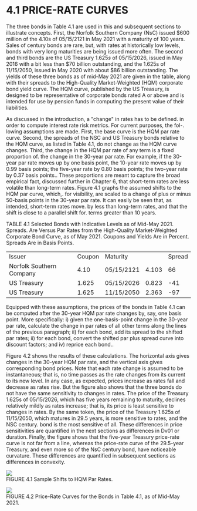 # 4.1 PRICE-RATE CURVES  

The three bonds in Table 4.1 are used in this and subsequent sections to illustrate concepts. First, the Norfolk Southern Company (NsC) issued $\$600$ million of the 4.10s of 05/15/2121 in May 2021 with a maturity of 100 years. Sales of century bonds are rare, but, with rates at historically low levels, bonds with very long maturities are being issued more often. The second and third bonds are the US Treasury $1.625s$ of 05/15/2026, issued in May 2016 with a bit less than $\$70$ billion outstanding, and the 1.625s of 11/15/2050, issued in May 2020 with about $\$86$ billion outstanding. The yields of these three bonds as of mid-May 2021 are given in the table, along with their spreads to the High-Quality Market-Weighted (HQM) corporate bond yield curve. The HQM curve, published by the US Treasury, is designed to be representative of corporate bonds rated A or above and is intended for use by pension funds in computing the present value of their liabilities.  

As discussed in the introduction, a "change" in rates has to be defined. in order to compute interest rate risk metrics. For current purposes, the fol-. lowing assumptions are made. First, the base curve is the HQM par rate curve. Second, the spreads of the NSC and US Treasury bonds relative to the HQM curve, as listed in Table 4.1, do not change as the HQM curve changes. Third, the change in the HQM par rate of any term is a fixed proportion of. the change in the 30-year par rate. For example, if the 30-year par rate moves up by one basis point, the 10-year rate moves up by 0.99 basis points; the five-year rate by 0.80 basis points; the two-year rate by 0.37 basis points.. These proportions are meant to capture the broad empirical fact, discussed further in Chapter 6, that short-term rates are less volatile than long-term rates. Figure 4.1 graphs the assumed shifts to the HQM par curve, which,. for visibility, are scaled to a change of plus or minus 50-basis points in the 30-year par rate. It can easily be seen that, as intended, short-term rates move. by less than long-term rates, and that the shift is close to a parallel shift for. terms greater than 10 years.  

TABLE 4.1  Selected Bonds with Indicative Levels as of Mid-May 2021. Spreads. Are Versus Par Rates from the High-Quality Market-Weighted Corporate Bond Curve, as of May 2021. Coupons and Yields Are in Percent. Spreads Are in Basis Points.   


<html><body><table><tr><td>Issuer</td><td>Coupon</td><td>Maturity</td><td></td><td>Spread</td></tr><tr><td>Norfolk Southern Company</td><td>4.10</td><td>05/15/2121</td><td>4.103</td><td>66</td></tr><tr><td>US Treasury</td><td>1.625</td><td>05/15/2026</td><td>0.823</td><td>-41</td></tr><tr><td>US Treasury</td><td>1.625</td><td>11/15/2050</td><td>2.363</td><td>-97</td></tr></table></body></html>  

Equipped with these assumptions, the prices of the bonds in Table 4.1 can be computed after the 30-year HQM par rate changes by, say, one basis point. More specifically: i) given the one-basis-point change in the 30-year par rate, calculate the change in par rates of all other terms along the lines of the previous paragraph; ii) for each bond, add its spread to the shifted par rates; ii) for each bond, convert the shifted par plus spread curve into discount factors; and iv) reprice each bond..  

Figure 4.2 shows the results of these calculations. The horizontal axis gives changes in the 30-year HQM par rate, and the vertical axis gives corresponding bond prices. Note that each rate change is assumed to be instantaneous; that is, no time passes as the rate changes from its current to its new level. In any case, as expected, prices increase as rates fall and decrease as rates rise. But the figure also shows that the three bonds do not have the same sensitivity to changes in rates. The price of the Treasury 1.625s of 05/15/2026, which has five years remaining to maturity, declines relatively mildly as rates increase; that is, its price is least sensitive to changes in rates. By the same token, the price of the Treasury 1.625s of 11/15/2050, which matures in 29.5 years, is more sensitive to rates, and the NSC century. bond is the most sensitive of all. These differences in price sensitivities are quantified in the next sections as differences in Dv01 or duration. Finally, the figure shows that the five-year Treasury price-rate curve is not far from a line, whereas the price-rate curve of the 29.5-year Treasury, and even more so of the NsC century bond, have noticeable curvature. These differences are quantified in subsequent sections as differences in convexity.  

![](images/7b3aa6c3a5824df27fdf1d6112b1fb39c6836b63ce7a477b570c1f37d8306a9b.jpg)  
FIGURE 4.1 Sample Shifts to HQM Par Rates.  

![](images/223c7f5d68cda32e73b71ba8bc0793649feee9fa87c4c91701a221baa10d2ad6.jpg)  
FIGURE 4.2 Price-Rate Curves for the Bonds in Table 4.1, as of Mid-May 2021.  
